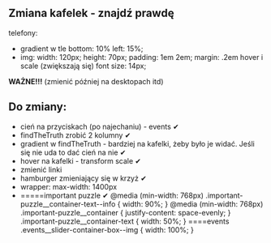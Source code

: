 ## Zmiana kafelek - znajdź prawdę
telefony:

- gradient w tle
  bottom: 10%
  left: 15%;
- img:
  width: 120px; height: 70px; padding: 1em 2em; margin: .2em
  hover i scale (zwiększają się)
  font size: 14px;

**WAŻNE!!!**
(zmienić później na desktopach itd)

## Do zmiany:

- cień na przyciskach (po najechaniu) - events ✔
- findTheTruth zrobić 2 kolumny ✔
- gradient w findTheTruth - bardziej na kafelki, żeby było je widać. Jeśli się nie uda to dać cień na nie ✔
- hover na kafelki - transform scale ✔
- zmienić linki
- hamburger zmieniający się w krzyż ✔
- wrapper: max-width: 1400px
- =====important puzzle ✔
    @media (min-width: 768px)
    .important-puzzle__container-text--info {
        width: 90%;
    }
    @media (min-width: 768px)
    .important-puzzle__container {
        justify-content: space-evenly;
    }
    .important-puzzle__container-text {
        width: 50%;
    }
    ====events
    .events__slider-container-box--img {
        width: 100%;
    }